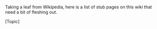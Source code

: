 Taking a leaf from Wikipedia, here is a list of stub pages on this wiki that need a bit of fleshing out.

[Topic]